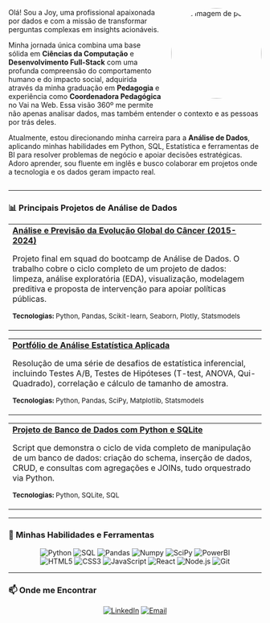 <div align="center">
  <div style="max-width: 800px; text-align: left; margin: 0 auto;">
    <img src="https://i.pinimg.com/736x/f3/d3/74/f3d374d9e988a32a2e7f8c8ce84a4c20.jpg" alt="Sua imagem de perfil" width="180" style="float: right; margin-left: 20px; margin-bottom: 10px; border-radius: 50%;"/>
    <p>
      Olá! Sou a Joy, uma profissional apaixonada por dados e com a missão de transformar perguntas complexas em insights acionáveis.
    </p>
    <p>
      Minha jornada única combina uma base sólida em <strong>Ciências da Computação</strong> e <strong>Desenvolvimento Full-Stack</strong> com uma profunda compreensão do comportamento humano e do impacto social, adquirida através da minha graduação em <strong>Pedagogia</strong> e experiência como <strong>Coordenadora Pedagógica</strong> no Vai na Web. Essa visão 360º me permite não apenas analisar dados, mas também entender o contexto e as pessoas por trás deles.
    </p>
    <p>
      Atualmente, estou direcionando minha carreira para a <strong>Análise de Dados</strong>, aplicando minhas habilidades em Python, SQL, Estatística e ferramentas de BI para resolver problemas de negócio e apoiar decisões estratégicas. Adoro aprender, sou fluente em inglês e busco colaborar em projetos onde a tecnologia e os dados geram impacto real.
    </p>
    <div style="clear: both;"></div>
  </div>
</div>

---

### 📊 Principais Projetos de Análise de Dados

<div align="center">
  <table width="100%">
    <tr valign="top">
      <td width="100%">
        <strong><a href="https://github.com/JoyAssis/womakerscode_dataAnalitics_projeto_final">Análise e Previsão da Evolução Global do Câncer (2015-2024)</a></strong>
        <p>Projeto final em squad do bootcamp de Análise de Dados. O trabalho cobre o ciclo completo de um projeto de dados: limpeza, análise exploratória (EDA), visualização, modelagem preditiva e proposta de intervenção para apoiar políticas públicas.</p>
        <p>
          <sub><strong>Tecnologias:</strong> Python, Pandas, Scikit-learn, Seaborn, Plotly, Statsmodels</sub>
        </p>
      </td>
    </tr>
  </table>
</div>

<div align="center">
  <table width="100%">
    <tr valign="top">
      <td width="100%">
        <strong><a href="https://github.com/JoyAssis/womakerscode_dataAnalystics_teste_hipotese">Portfólio de Análise Estatística Aplicada</a></strong>
        <p>Resolução de uma série de desafios de estatística inferencial, incluindo Testes A/B, Testes de Hipóteses (T-test, ANOVA, Qui-Quadrado), correlação e cálculo de tamanho de amostra.</p>
        <p>
          <sub><strong>Tecnologias:</strong> Python, Pandas, SciPy, Matplotlib, Statsmodels</sub>
        </p>
      </td>
    </tr>
  </table>
</div>

<div align="center">
  <table width="100%">
    <tr valign="top">
      <td width="100%">
        <strong><a href="https://github.com/JoyAssis/womakerscode_dataAnalitics_sql">Projeto de Banco de Dados com Python e SQLite</a></strong>
        <p>Script que demonstra o ciclo de vida completo de manipulação de um banco de dados: criação do schema, inserção de dados, CRUD, e consultas com agregações e JOINs, tudo orquestrado via Python.</p>
        <p>
          <sub><strong>Tecnologias:</strong> Python, SQLite, SQL</sub>
        </p>
      </td>
    </tr>
  </table>
</div>

---

### 🚀 Minhas Habilidades e Ferramentas

<div align="center">
  <img src="https://img.shields.io/badge/Python-3776AB?style=for-the-badge&logo=python&logoColor=white" alt="Python">
  <img src="https://img.shields.io/badge/SQL-4479A1?style=for-the-badge&logo=postgresql&logoColor=white" alt="SQL">
  <img src="https://img.shields.io/badge/Pandas-150458?style=for-the-badge&logo=pandas&logoColor=white" alt="Pandas">
  <img src="https://img.shields.io/badge/Numpy-013243?style=for-the-badge&logo=numpy&logoColor=white" alt="Numpy">
  <img src="https://img.shields.io/badge/SciPy-8CAAE6?style=for-the-badge&logo=scipy&logoColor=white" alt="SciPy">
  <img src="https://img.shields.io/badge/PowerBI-F2C811?style=for-the-badge&logo=power-bi&logoColor=black" alt="PowerBI">
  <br>
  <img src="https://img.shields.io/badge/HTML5-E34F26?style=for-the-badge&logo=html5&logoColor=white" alt="HTML5">
  <img src="https://img.shields.io/badge/CSS3-1572B6?style=for-the-badge&logo=css3&logoColor=white" alt="CSS3">
  <img src="https://img.shields.io/badge/JavaScript-F7DF1E?style=for-the-badge&logo=javascript&logoColor=black" alt="JavaScript">
  <img src="https://img.shields.io/badge/React-61DAFB?style=for-the-badge&logo=react&logoColor=black" alt="React">
  <img src="https://img.shields.io/badge/Node.js-339933?style=for-the-badge&logo=node.js&logoColor=white" alt="Node.js">
  <img src="https://img.shields.io/badge/Git-F05032?style=for-the-badge&logo=git&logoColor=white" alt="Git">
</div>

---

### 📫 Onde me Encontrar

<div align="center">
  <a href="https://www.linkedin.com/in/joy-assis/" target="_blank"><img src="https://img.shields.io/badge/LinkedIn-0077B5?style=for-the-badge&logo=linkedin&logoColor=white" alt="LinkedIn"></a>
  <a href="mailto:joyceassis96@gmail.com" target="_blank"><img src="https://img.shields.io/badge/Email-D14836?style=for-the-badge&logo=gmail&logoColor=white" alt="Email"></a>
</div>
